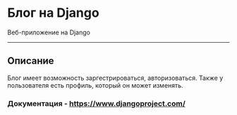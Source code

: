 # Блог на Django
Веб-приложение на Django
***
## Описание
Блог имеет возможность заргестрироваться, авторизоваться. Также у пользователя есть профиль, который он может изменять.<br>
### Документация - https://www.djangoproject.com/
